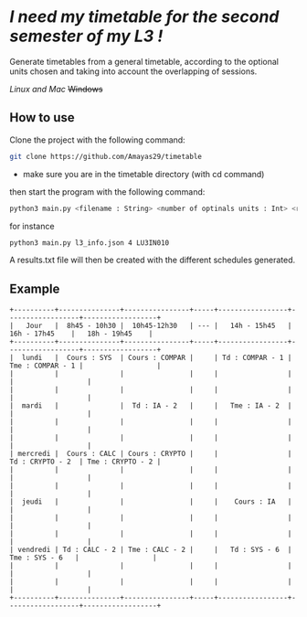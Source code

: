 
# *I need my timetable for the second semester of my L3 !*

Generate timetables from a general timetable, according to the optional units chosen and taking into account the overlapping of sessions.

*Linux and Mac* ~~Windows~~

## How to use

Clone the project with the following command:

```sh
git clone https://github.com/Amayas29/timetable
```

* make sure you are in the timetable directory (with cd command)

then start the program with the following command:

```sh
python3 main.py <filename : String> <number of optinals units : Int> <required units codes : List>
```

for instance

```sh
python3 main.py l3_info.json 4 LU3IN010
```

A results.txt file will then be created with the different schedules generated.

## Example

```'
+----------+---------------+----------------+-----+-----------------+------------------+------------------+
|   Jour   |  8h45 - 10h30 |  10h45-12h30   | --- |   14h - 15h45   |   16h - 17h45    |   18h - 19h45    |
+----------+---------------+----------------+-----+-----------------+------------------+------------------+
|  lundi   |  Cours : SYS  | Cours : COMPAR |     | Td : COMPAR - 1 | Tme : COMPAR - 1 |                  |
|          |               |                |     |                 |                  |                  |
|          |               |                |     |                 |                  |                  |
|  mardi   |               |  Td : IA - 2   |     |   Tme : IA - 2  |                  |                  |
|          |               |                |     |                 |                  |                  |
|          |               |                |     |                 |                  |                  |
| mercredi |  Cours : CALC | Cours : CRYPTO |     |                 | Td : CRYPTO - 2  | Tme : CRYPTO - 2 |
|          |               |                |     |                 |                  |                  |
|          |               |                |     |                 |                  |                  |
|  jeudi   |               |                |     |    Cours : IA   |                  |                  |
|          |               |                |     |                 |                  |                  |
|          |               |                |     |                 |                  |                  |
| vendredi | Td : CALC - 2 | Tme : CALC - 2 |     |   Td : SYS - 6  |  Tme : SYS - 6   |                  |
|          |               |                |     |                 |                  |                  |
|          |               |                |     |                 |                  |                  |
+----------+---------------+----------------+-----+-----------------+------------------+------------------+

```
